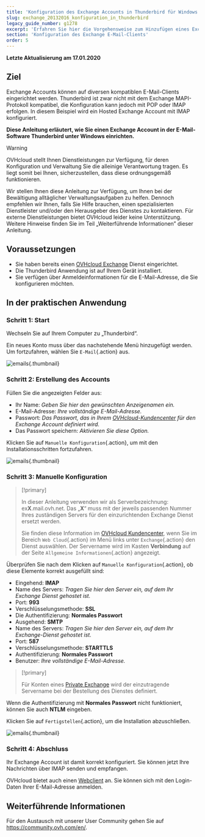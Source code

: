 ```yaml
---
title: 'Konfiguration des Exchange Accounts in Thunderbird für Windows'
slug: exchange_20132016_konfiguration_in_thunderbird
legacy_guide_number: g1278
excerpt: 'Erfahren Sie hier die Vorgehensweise zum Hinzufügen eines Exchange Accounts im Thunderbird Client'
section: 'Konfiguration des Exchange E-Mail-Clients'
order: 5
---
```


**Letzte Aktualisierung am 17.01.2020**

## Ziel

Exchange Accounts können auf diversen kompatiblen E-Mail-Clients eingerichtet werden. Thunderbird ist zwar nicht mit dem Exchange MAPI-Protokoll kompatibel, die Konfiguration kann jedoch mit POP oder IMAP erfolgen. In diesem Beispiel wird ein Hosted Exchange Account mit IMAP konfiguriert.

**Diese Anleitung erläutert, wie Sie einen Exchange Account in der E-Mail-Software Thunderbird unter Windows einrichten.**

> [!warning]
>OVHcloud stellt Ihnen Dienstleistungen zur Verfügung, für deren Konfiguration und Verwaltung Sie die alleinige Verantwortung tragen. Es liegt somit bei Ihnen, sicherzustellen, dass diese ordnungsgemäß funktionieren.
>
>Wir stellen Ihnen diese Anleitung zur Verfügung, um Ihnen bei der Bewältigung alltäglicher Verwaltungsaufgaben zu helfen. Dennoch empfehlen wir Ihnen, falls Sie Hilfe brauchen, einen spezialisierten Dienstleister und/oder den Herausgeber des Dienstes zu kontaktieren. Für externe Dienstleistungen bietet OVHcloud leider keine Unterstützung. Weitere Hinweise finden Sie im Teil „Weiterführende Informationen” dieser Anleitung.
> 

## Voraussetzungen

- Sie haben bereits einen [OVHcloud Exchange](https://www.ovh.de/emails/) Dienst eingerichtet.
- Die Thunderbird Anwendung ist auf Ihrem Gerät installiert.
- Sie verfügen über Anmeldeinformationen für die E-Mail-Adresse, die Sie konfigurieren möchten.

## In der praktischen Anwendung

### Schritt 1: Start

Wechseln Sie auf Ihrem Computer zu „Thunderbird“.

Ein neues Konto muss über das nachstehende Menü hinzugefügt werden. Um fortzufahren, wählen Sie `E-Mail`{.action} aus.

![emails](images/configuration-thunderbird-exchange-step1.png){.thumbnail}


### Schritt 2: Erstellung des Accounts

Füllen Sie die angezeigten Felder aus:

- Ihr Name: *Geben Sie hier den gewünschten Anzeigenamen ein.*
- E-Mail-Adresse: *Ihre vollständige E-Mail-Adresse.*
- Passwort: *Das Passwort, das in Ihrem [OVHcloud-Kundencenter](https://www.ovh.com/auth/?action=gotomanager&from=https://www.ovh.de/&ovhSubsidiary=de) für den Exchange Account definiert wird.*
- Das Passwort speichern: *Aktivieren Sie diese Option.*

Klicken Sie auf `Manuelle Konfiguration`{.action}, um mit den Installationsschritten fortzufahren.


![emails](images/configuration-thunderbird-exchange-step2.png){.thumbnail}


### Schritt 3: Manuelle Konfiguration

> [!primary]
>
> In dieser Anleitung verwenden wir als Serverbezeichnung: ex**X**.mail.ovh.net. Das „**X**“ muss mit der jeweils passenden Nummer Ihres zuständigen Servers für den einzurichtenden Exchange Dienst ersetzt werden.
> 
> Sie finden diese Information im [OVHcloud Kundencenter](https://www.ovh.com/auth/?action=gotomanager&from=https://www.ovh.de/&ovhSubsidiary=de), wenn Sie im Bereich `Web Cloud`{.action} im Menü links unter `Exchange`{.action}
> den Dienst auswählen. Der Servername wird im Kasten **Verbindung** auf der Seite `Allgemeine Informationen`{.action} angezeigt.
> 

Überprüfen Sie nach dem Klicken auf `Manuelle Konfiguration`{.action}, ob diese Elemente korrekt ausgefüllt sind:

- Eingehend: **IMAP** 
- Name des Servers: *Tragen Sie hier den Server ein, auf dem Ihr Exchange Dienst gehostet ist.*
- Port:  **993**
- Verschlüsselungsmethode:   **SSL**
- Die Authentifizierung:  **Normales Passwort**
- Ausgehend: **SMTP**
- Name des Servers: *Tragen Sie hier den Server ein, auf dem Ihr Exchange-Dienst gehostet ist.* 
- Port:  **587** 
- Verschlüsselungsmethode:  **STARTTLS** 
- Authentifizierung:  **Normales Passwort** 
- Benutzer: *Ihre vollständige E-Mail-Adresse.*

> [!primary]
>
> Für Konten eines [Private Exchange](../exchange_die_ersten_schritte_mit_einem_private_server/) wird der einzutragende Servername bei der Bestellung des Dienstes definiert.
>

Wenn die Authentifizierung mit **Normales Passwort** nicht funktioniert, können Sie auch **NTLM** eingeben.

Klicken Sie auf `Fertigstellen`{.action}, um die Installation abzuschließen.


![emails](images/configuration-thunderbird-exchange-step3.png){.thumbnail}


### Schritt 4: Abschluss

Ihr Exchange Account ist damit korrekt konfiguriert. Sie können jetzt Ihre Nachrichten über IMAP senden und empfangen.

OVHcloud bietet auch einen [Webclient](https://www.ovh.de/mail) an. Sie können sich mit den Login-Daten Ihrer E-Mail-Adresse anmelden.


## Weiterführende Informationen

Für den Austausch mit unserer User Community gehen Sie auf <https://community.ovh.com/en/>.
